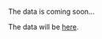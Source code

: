 The data is coming soon...


The data will be [here](https://drive.google.com/file/d/1oAHIoxOu3EcmIWIMyVSOHoQ1OzTvt9ab/view?usp=drive_link).
